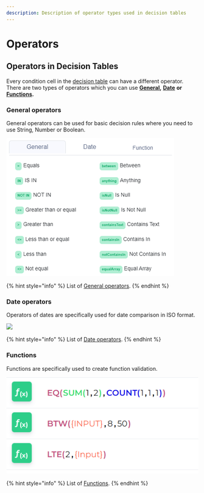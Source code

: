 ```yaml
---
description: Description of operator types used in decision tables
---
```


# Operators

## Operators in Decision Tables

Every condition cell in the [decision table](../decision-table-designer.md) can have a different operator. There are two types of operators which you can use [**General**](general-operators.md)**,** [**Date**](date-operators.md) **or** [**Functions**](../functions/)**.**

### General operators

General operators can be used for basic decision rules where you need to use String, Number or Boolean.

![](../../.gitbook/assets/generaloperators.png)

{% hint style="info" %}
List of [General operators](general-operators.md).
{% endhint %}

### Date operators

Operators of dates are specifically used for date comparison in ISO format.

![](../../.gitbook/assets/rsz\_2.png)

{% hint style="info" %}
List of [Date operators](date-operators.md).
{% endhint %}

### Functions

Functions are specifically used to create function validation.

![](<../../.gitbook/assets/image (136).png>)

{% hint style="info" %}
List of [Functions](../functions/).
{% endhint %}
